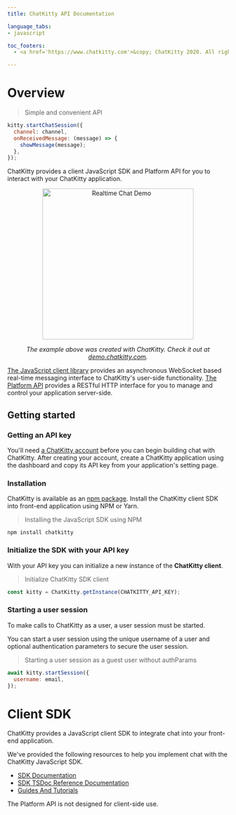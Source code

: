 ```yaml
---
title: ChatKitty API Documentation

language_tabs:
- javascript

toc_footers:
  - <a href='https://www.chatkitty.com'>&copy; ChatKitty 2020. All rights reserved</a>

---
```


# Overview
> Simple and convenient API

```javascript
kitty.startChatSession({
  channel: channel,
  onReceivedMessage: (message) => {
    showMessage(message);
  },
});
```

ChatKitty provides a client JavaScript SDK and Platform API for you to interact with your ChatKitty 
application. 

<p align="center"><img src="https://www.chatkitty.com/images/blog/posts/building-a-chat-app-with-react-native-and-gifted-chat-part-4/screenshot-simple-typing-indicator.png" width=344 alt="Realtime Chat Demo"></p>

<p align="center"><em>The example above was created with ChatKitty. Check it out at <a href="https://demo.chatkitty.com/">demo.chatkitty.com</a>.</em></p>

[The JavaScript client library](https://docs.chatkitty.com/javascript/) provides an asynchronous 
WebSocket based real-time messaging interface to ChatKitty's user-side functionality. [The Platform API](https://docs.chatkitty.com/platform/) 
provides a RESTful HTTP interface for you to manage and control your application server-side.

## Getting started

### Getting an API key
You'll need [a ChatKitty account](https://dashboard.chatkitty.com/authorization/register) before you can
begin building chat with ChatKitty. After creating your account, create a ChatKitty application using the dashboard
and copy its API key from your application's setting page.

### Installation
ChatKitty is available as an [npm package](https://www.npmjs.com/package/chatkitty). Install the 
ChatKitty client SDK into front-end application using NPM or Yarn.

> Installing the JavaScript SDK using NPM

```shell
npm install chatkitty
```

### Initialize the SDK with your API key
With your API key you can initialize a new instance of the **ChatKitty client**.

> Initialize ChatKitty SDK client 

```javascript
const kitty = ChatKitty.getInstance(CHATKITTY_API_KEY);
```

### Starting a user session
To make calls to ChatKitty as a user, a user session must be started.

You can start a user session using the unique username of a user and optional authentication
parameters to secure the user session.

> Starting a user session as a guest user without authParams

```javascript
await kitty.startSession({
  username: email,
});
```

# Client SDK

ChatKitty provides a JavaScript client SDK to integrate chat into your front-end application.

We've provided the following resources to help you implement chat with the ChatKitty JavaScript SDK.

- [SDK Documentation](/javascript)
- [SDK TSDoc Reference Documentation](https://chatkitty.github.io/chatkitty-js/)
- [Guides And Tutorials](https://www.chatkitty.com/guides/)

<aside class="notice">
 The Platform API is not designed for client-side use.
</aside>
